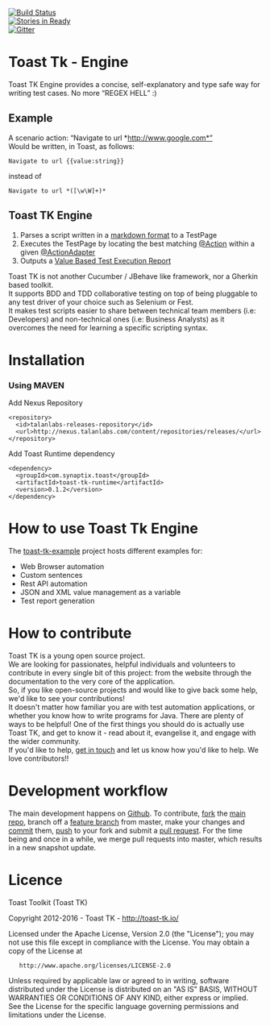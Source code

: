 [![Build Status](https://travis-ci.org/toast-tk/toast-tk-engine.svg?branch=master)](https://travis-ci.org/talan-labs/toast-tk-engine)  
[![Stories in Ready](https://badge.waffle.io/toast-tk/toast-tk-engine.svg?label=ready&title=Ready)](http://waffle.io/toast-tk/toast-tk-engine)  
[![Gitter](https://badges.gitter.im/toast-tk/toast-tk-engine.svg)](https://gitter.im/toast-tk/toast-tk-engine?utm_source=badge&utm_medium=badge&utm_campaign=pr-badge)

# Toast Tk - Engine

Toast TK Engine provides a concise, self-explanatory and type safe way for writing test cases. No more “REGEX HELL” :)

## Example
A scenario action: “Navigate to url *http://www.google.com*”  
Would be written, in Toast, as follows: 
```
Navigate to url {{value:string}} 
```
instead of 
```
Navigate to url *([\w\W]+)*
```

## Toast TK Engine
1. Parses a script written in a [markdown format](https://github.com/toast-tk/toast-tk-engine/wiki/how-to-create-a-scenario) to a TestPage
2. Executes the TestPage by locating the best matching [@Action](https://github.com/toast-tk/toast-tk-engine/wiki/how-to-declare-new-actions) within a given [@ActionAdapter](https://github.com/toast-tk/toast-tk-engine/wiki/how-to-declare-new-actions) 
3. Outputs a [Value Based Test Execution Report]()

Toast TK is not another Cucumber / JBehave like framework, nor a Gherkin based toolkit.  
It supports BDD and TDD collaborative testing on top of being pluggable to any test driver of your choice such as Selenium or Fest.  
It makes test scripts easier to share between technical team members (i.e: Developers) and non-technical ones (i.e: Business Analysts) as it overcomes the need for learning a specific scripting syntax.

# Installation
### Using MAVEN

Add Nexus Repository
```
<repository>
  <id>talanlabs-releases-repository</id>
  <url>http://nexus.talanlabs.com/content/repositories/releases/</url>
</repository>
```
Add Toast Runtime dependency
```
<dependency>
  <groupId>com.synaptix.toast</groupId>
  <artifactId>toast-tk-runtime</artifactId>
  <version>0.1.2</version>
</dependency>
```

# How to use Toast Tk Engine

The [toast-tk-example](https://github.com/toast-tk/toast-tk-examples) project hosts different examples for:
- Web Browser automation
- Custom sentences
- Rest API automation
- JSON and XML value management as a variable
- Test report generation

# How to contribute

Toast TK is a young open source project.  
We are looking for passionates, helpful individuals and volunteers to contribute in every single bit of this project: from the website through the documentation to the very core of the application.  
So, if you like open-source projects and would like to give back some help, we'd like to see your contributions!  
It doesn't matter how familiar you are with test automation applications, or whether you know how to write programs for Java. There are plenty of ways to be helpful! One of the first things you should do is actually use Toast TK, and get to know it - read about it, evangelise it, and engage with the wider community.  
If you'd like to help, [get in touch](mailto:sallah.kokaina@gmail.com) and let us know how you'd like to help. We love contributors!! 

# Development workflow
The main development happens on [Github](https://github.com/toast-tk/toast-tk-engine). To contribute, [fork](http://help.github.com/fork-a-repo/) the [main repo](https://github.com/toast-tk/toast-tk-engine), branch off a [feature branch](https://www.google.com/search?q=git+feature+branches) from master, make your changes and [commit](http://git-scm.com/docs/git-commit) them, [push](http://git-scm.com/docs/git-push) to your fork and submit a [pull request](http://help.github.com/send-pull-requests/).
For the time being and once in a while, we merge pull requests into master, which results in a new snapshot update. 

# Licence

Toast Toolkit (Toast TK)

Copyright 2012-2016 - Toast TK - http://toast-tk.io/

Licensed under the Apache License, Version 2.0 (the "License");
you may not use this file except in compliance with the License.
You may obtain a copy of the License at

       http://www.apache.org/licenses/LICENSE-2.0

Unless required by applicable law or agreed to in writing, software
distributed under the License is distributed on an "AS IS" BASIS,
WITHOUT WARRANTIES OR CONDITIONS OF ANY KIND, either express or implied.
See the License for the specific language governing permissions and
limitations under the License.
